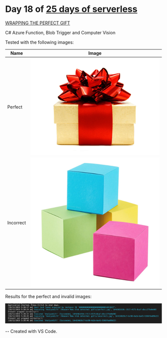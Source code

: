 # Day 18 of [25 days of serverless](https://25daysofserverless.com)

[WRAPPING THE PERFECT GIFT](https://25daysofserverless.com/calendar/18)

C# Azure Function, Blob Trigger and Computer Vision

Tested with the following images:


| Name       | Image   | 
| ------------- |:-------------:|
Perfect     | ![](img/perfect.jpg) 
Incorrect     | ![](img/incorrect.jpg)

Results for the perfect and invalid images:

![](img/result.png)

-- Created with VS Code.
